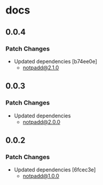 # docs

## 0.0.4

### Patch Changes

- Updated dependencies [b74ee0e]
  - notpadd@2.1.0

## 0.0.3

### Patch Changes

- Updated dependencies
  - notpadd@2.0.0

## 0.0.2

### Patch Changes

- Updated dependencies [6fcec3e]
  - notpadd@1.0.0
